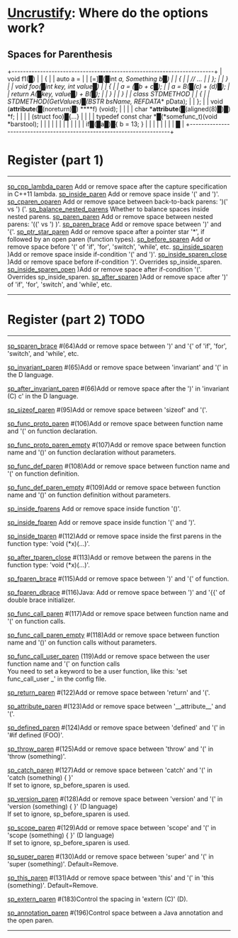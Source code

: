 [Uncrustify](https://github.com/uncrustify/uncrustify): Where do the options work?
==================================================================================

Spaces for Parenthesis
----------------------

+-----------------------------------------------------------------------+
|     void f1(█)                                                        |
|     {                                                                 |
|         auto a =                                                      |
|         [=]█(█int *a, Something b█)                                   |
|         {                                                             |
|             // ...                                                    |
|         };                                                            |
|     }                                                                 |
|     void foo(█int key, int value█)                                    |
|     {                                                                 |
|         a = (█b + c█);                                                |
|         a = B(█(c) + (d)█);                                           |
|         return A(█key, value█) + B(█);                                |
|     }                                                                 |
|     }                                                                 |
|     class STDMETHOD                                                   |
|     {                                                                 |
|        STDMETHOD(GetValues)█(BSTR bsName, REFDATA** pData);           |
|     };                                                                |
|     void (__attribute__(█(noreturn)█) ****f) (void);                  |
|                                                                       |
|     char *__attribute__(█(aligned(8)█)█) *f;                          |
|                                                                       |
|     (struct foo)█{...}                                                |
|                                                                       |
|     typedef const char *█(*somefunc_t)(void *barstool);               |
|                                                                       |
|                                                                       |
|                                                                       |
|                                                                       |
|                                                                       |
|     if█(█a█)█{ b = 13; }                                              |
|                                                                       |
|                                                                       |
|                                                                       |
|     █                                                                 |
+-----------------------------------------------------------------------+

Register (part 1)
=================

  ---------------------------------------------------------- -------------------------------------------------------------------------------------------------
  [sp\_cpp\_lambda\_paren](#sp_cpp_lambda_paren)             Add or remove space after the capture specification in C++11 lambda.
  [sp\_inside\_paren](#sp_inside_paren)                      Add or remove space inside \'(\' and \')\'.
  [sp\_cparen\_oparen](#sp_cparen_oparen)                    Add or remove space between back-to-back parens: \')(\' vs \') (\'.
  [sp\_balance\_nested\_parens](#sp_balance_nested_parens)   Whether to balance spaces inside nested parens.
  [sp\_paren\_paren](#sp_paren_paren)                        Add or remove space between nested parens: \'((\' vs \') )\'.
  [sp\_paren\_brace](#sp_paren_brace)                        Add or remove space between \')\' and \'{\'.
  [sp\_ptr\_star\_paren](#sp_ptr_star_paren)                 Add or remove space after a pointer star \'\*\', if followed by an open paren (function types).
  [sp\_before\_sparen](#sp_before_sparen)                    Add or remove space before \'(\' of \'if\', \'for\', \'switch\', \'while\', etc.
  [sp\_inside\_sparen](#sp_inside_sparen)                    )Add or remove space inside if-condition \'(\' and \')\'.
  [sp\_inside\_sparen\_close](#sp_inside_sparen_close)       )Add or remove space before if-condition \')\'. Overrides sp\_inside\_sparen.
  [sp\_inside\_sparen\_open](#sp_inside_sparen_open)         )Add or remove space after if-condition \'(\'. Overrides sp\_inside\_sparen.
  [sp\_after\_sparen](#sp_after_sparen)                      )Add or remove space after \')\' of \'if\', \'for\', \'switch\', and \'while\', etc.
  ---------------------------------------------------------- -------------------------------------------------------------------------------------------------

Register (part 2) TODO
======================

  ------------------------------------------------------------- -------------------------------------------------------------------------------------------------------------
  [sp\_sparen\_brace](#sp_sparen_brace)                         \#(64)Add or remove space between \')\' and \'{\' of \'if\', \'for\', \'switch\', and \'while\', etc.

  [sp\_invariant\_paren](#sp_invariant_paren)                   \#(65)Add or remove space between \'invariant\' and \'(\' in the D language.

  [sp\_after\_invariant\_paren](#sp_after_invariant_paren)      \#(66)Add or remove space after the \')\' in \'invariant (C) c\' in the D language.

  [sp\_sizeof\_paren](#sp_sizeof_paren)                         \#(95)Add or remove space between \'sizeof\' and \'(\'.

  [sp\_func\_proto\_paren](#sp_func_proto_paren)                \#(106)Add or remove space between function name and \'(\' on function declaration.

  [sp\_func\_proto\_paren\_empty](#sp_func_proto_paren_empty)   \#(107)Add or remove space between function name and \'()\' on function declaration without parameters.

  [sp\_func\_def\_paren](#sp_func_def_paren)                    \#(108)Add or remove space between function name and \'(\' on function definition.

  [sp\_func\_def\_paren\_empty](#sp_func_def_paren_empty)       \#(109)Add or remove space between function name and \'()\' on function definition without parameters.

  [sp\_inside\_fparens](#sp_inside_fparens)                     Add or remove space inside function \'()\'.

  [sp\_inside\_fparen](#sp_inside_fparen)                       Add or remove space inside function \'(\' and \')\'.

  [sp\_inside\_tparen](#sp_inside_tparen)                       \#(112)Add or remove space inside the first parens in the function type: \'void (\*x)(\...)\'.

  [sp\_after\_tparen\_close](#sp_after_tparen_close)            \#(113)Add or remove between the parens in the function type: \'void (\*x)(\...)\'.

  [sp\_fparen\_brace](#sp_fparen_brace)                         \#(115)Add or remove space between \')\' and \'{\' of function.

  [sp\_fparen\_dbrace](#sp_fparen_dbrace)                       \#(116)Java: Add or remove space between \')\' and \'{{\' of double brace initializer.

  [sp\_func\_call\_paren](#sp_func_call_paren)                  \#(117)Add or remove space between function name and \'(\' on function calls.

  [sp\_func\_call\_paren\_empty](#sp_func_call_paren_empty)     \#(118)Add or remove space between function name and \'()\' on function calls without parameters.

  [sp\_func\_call\_user\_paren](#sp_func_call_user_paren)       (119)Add or remove space between the user function name and \'(\' on function calls\
                                                                You need to set a keyword to be a user function, like this: \'set func\_call\_user \_\' in the config file.

  [sp\_return\_paren](#sp_return_paren)                         \#(122)Add or remove space between \'return\' and \'(\'.

  [sp\_attribute\_paren](#sp_attribute_paren)                   \#(123)Add or remove space between \'\_\_attribute\_\_\' and \'(\'.

  [sp\_defined\_paren](#sp_defined_paren)                       \#(124)Add or remove space between \'defined\' and \'(\' in \'\#if defined (FOO)\'.

  [sp\_throw\_paren](#sp_throw_paren)                           \#(125)Add or remove space between \'throw\' and \'(\' in \'throw (something)\'.

  [sp\_catch\_paren](#sp_catch_paren)                           \#(127)Add or remove space between \'catch\' and \'(\' in \'catch (something) { }\'\
                                                                If set to ignore, sp\_before\_sparen is used.

  [sp\_version\_paren](#sp_version_paren)                       \#(128)Add or remove space between \'version\' and \'(\' in \'version (something) { }\' (D language)\
                                                                If set to ignore, sp\_before\_sparen is used.

  [sp\_scope\_paren](#sp_scope_paren)                           \#(129)Add or remove space between \'scope\' and \'(\' in \'scope (something) { }\' (D language)\
                                                                If set to ignore, sp\_before\_sparen is used.

  [sp\_super\_paren](#sp_super_paren)                           \#(130)Add or remove space between \'super\' and \'(\' in \'super (something)\'. Default=Remove.

  [sp\_this\_paren](#sp_this_paren)                             \#(131)Add or remove space between \'this\' and \'(\' in \'this (something)\'. Default=Remove.

  [sp\_extern\_paren](#sp_extern_paren)                         \#(183)Control the spacing in \'extern (C)\' (D).

  [sp\_annotation\_paren](#sp_annotation_paren)                 \#(196)Control space between a Java annotation and the open paren.
  ------------------------------------------------------------- -------------------------------------------------------------------------------------------------------------
